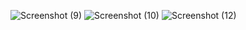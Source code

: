 ![Screenshot (9)](https://github.com/Nostalgie22/module_19/assets/132602801/3e2723b1-7134-4934-b016-a4c1955f6569)
![Screenshot (10)](https://github.com/Nostalgie22/module_19/assets/132602801/1db8e46d-d174-4b34-b425-fb382471a5e7)
![Screenshot (12)](https://github.com/Nostalgie22/module_19/assets/132602801/dfed85c4-5209-41af-9c1a-c3d31763edce)
